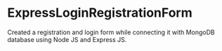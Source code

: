 # ExpressLoginRegistrationForm
Created a registration and login form while connecting it with MongoDB database using Node JS and Express JS.
